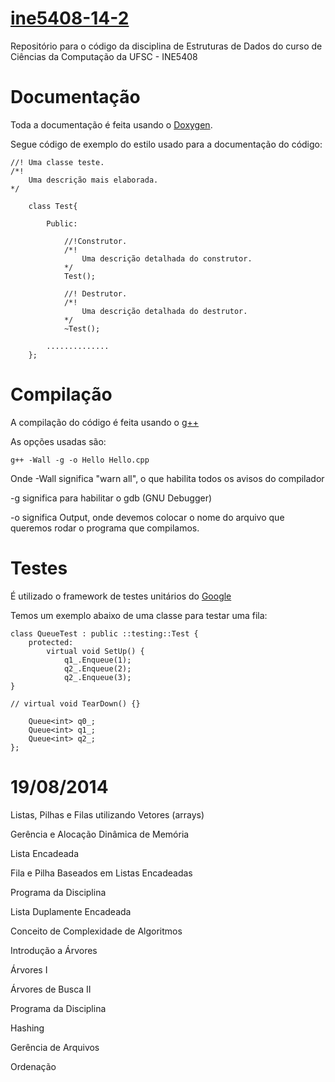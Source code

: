 [ine5408-14-2](https://moodle.ufsc.br/course/view.php?id=39826)
==============

Repositório para o código da disciplina de Estruturas de Dados do curso de Ciências da Computação da UFSC - INE5408

# Documentação

Toda a documentação é feita usando o [Doxygen](http://www.stack.nl/~dimitri/doxygen/manual/docblocks.html).

Segue código de exemplo do estilo usado para a documentação do código:

    //! Uma classe teste.
    /*!
        Uma descrição mais elaborada.
    */
 
        class Test{
        
            Public:
        
                //!Construtor.
                /*!
                    Uma descrição detalhada do construtor.
                */
                Test();
            
                //! Destrutor.
                /*!
                    Uma descrição detalhada do destrutor.
                */
                ~Test();
            
            ..............
        };

# Compilação

A compilação do código é feita usando o [g++](https://gcc.gnu.org/onlinedocs/gcc-4.9.1/gcc/)

As opções usadas são:
    
    g++ -Wall -g -o Hello Hello.cpp

Onde -Wall significa "warn all", o que habilita todos os avisos do compilador

-g significa para habilitar o gdb (GNU Debugger)

-o significa Output, onde devemos colocar o nome do arquivo que queremos rodar o programa que compilamos.

# Testes

É utilizado o framework de testes unitários do [Google](http://code.google.com/p/googletest/)

Temos um exemplo abaixo de uma classe para testar uma fila:

    class QueueTest : public ::testing::Test {
        protected:
            virtual void SetUp() {
                q1_.Enqueue(1);
                q2_.Enqueue(2);
                q2_.Enqueue(3);
    }

    // virtual void TearDown() {}

        Queue<int> q0_;
        Queue<int> q1_;
        Queue<int> q2_;
    }; 

# 19/08/2014

Listas, Pilhas e Filas utilizando Vetores (arrays)


Gerência e Alocação Dinâmica de Memória


Lista Encadeada


Fila e Pilha Baseados em Listas Encadeadas


Programa da Disciplina


Lista Duplamente Encadeada


Conceito de Complexidade de Algoritmos


Introdução a Árvores


Árvores I


Árvores de Busca II


Programa da Disciplina


Hashing


Gerência de Arquivos


Ordenação
